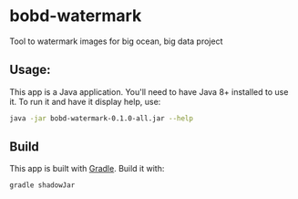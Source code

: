 # bobd-watermark
Tool to watermark images for big ocean, big data project

## Usage:

This app is a Java application. You'll need to have Java 8+ installed to use it. To run it and have it display help, use:

```bash
java -jar bobd-watermark-0.1.0-all.jar --help
```

## Build

This app is built with [Gradle](https://gradle.org/). Build it with:

```bash
gradle shadowJar
```


